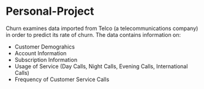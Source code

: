 # Personal-Project

Churn examines data imported from Telco (a telecommunications company) in order to predict its rate of churn. The data contains information on:
* Customer Demograhics
* Account Information 
* Subscription Information
* Usage of Service (Day Calls, Night Calls, Evening Calls, International Calls)
* Frequency of Customer Service Calls
